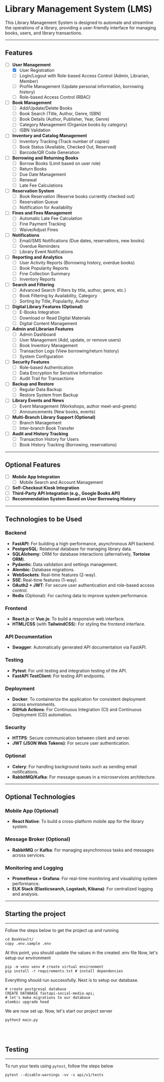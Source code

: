 # Library Management System (LMS)

This Library Management System is designed to automate and streamline the operations of a library, providing a user-friendly interface for managing books, users, and library transactions.

---

## Features

- [ ] **User Management**
  - [x] User Registration
  - [ ] Login/Logout with Role-based Access Control (Admin, Librarian, Member)
  - [ ] Profile Management (Update personal information, borrowing history)
  - [ ] Role-based Access Control (RBAC)

- [ ] **Book Management**
  - [ ] Add/Update/Delete Books
  - [ ] Book Search (Title, Author, Genre, ISBN)
  - [ ] Book Details (Author, Publisher, Year, Genre)
  - [ ] Category Management (Organize books by category)
  - [ ] ISBN Validation

- [ ] **Inventory and Catalog Management**
  - [ ] Inventory Tracking (Track number of copies)
  - [ ] Book Status (Available, Checked Out, Reserved)
  - [ ] Barcode/QR Code Generation

- [ ] **Borrowing and Returning Books**
  - [ ] Borrow Books (Limit based on user role)
  - [ ] Return Books
  - [ ] Due Date Management
  - [ ] Renewal
  - [ ] Late Fee Calculations

- [ ] **Reservation System**
  - [ ] Book Reservation (Reserve books currently checked out)
  - [ ] Reservation Queue
  - [ ] Notification for Availability

- [ ] **Fines and Fees Management**
  - [ ] Automatic Late Fee Calculation
  - [ ] Fine Payment Tracking
  - [ ] Waive/Adjust Fines

- [ ] **Notifications**
  - [ ] Email/SMS Notifications (Due dates, reservations, new books)
  - [ ] Overdue Reminders
  - [ ] Library Event Notifications

- [ ] **Reporting and Analytics**
  - [ ] User Activity Reports (Borrowing history, overdue books)
  - [ ] Book Popularity Reports
  - [ ] Fine Collection Summary
  - [ ] Inventory Reports

- [ ] **Search and Filtering**
  - [ ] Advanced Search (Filters by title, author, genre, etc.)
  - [ ] Book Filtering by Availability, Category
  - [ ] Sorting by Title, Popularity, Author

- [ ] **Digital Library Features (Optional)**
  - [ ] E-Books Integration
  - [ ] Download or Read Digital Materials
  - [ ] Digital Content Management

- [ ] **Admin and Librarian Features**
  - [ ] Admin Dashboard
  - [ ] User Management (Add, update, or remove users)
  - [ ] Book Inventory Management
  - [ ] Transaction Logs (View borrowing/return history)
  - [ ] System Configuration

- [ ] **Security Features**
  - [ ] Role-based Authentication
  - [ ] Data Encryption for Sensitive Information
  - [ ] Audit Trail for Transactions

- [ ] **Backup and Restore**
  - [ ] Regular Data Backup
  - [ ] Restore System from Backup

- [ ] **Library Events and News**
  - [ ] Event Management (Workshops, author meet-and-greets)
  - [ ] Announcements (New books, events)

- [ ] **Multi-Branch Library Support (Optional)**
  - [ ] Branch Management
  - [ ] Inter-branch Book Transfer

- [ ] **Audit and History Tracking**
  - [ ] Transaction History for Users
  - [ ] Book History Tracking (Borrowing, reservations)

--- 

## Optional Features
- [ ] **Mobile App Integration**
  - [ ] Mobile Search and Account Management
- [ ] **Self-Checkout Kiosk Integration**
- [ ] **Third-Party API Integration (e.g., Google Books API)**
- [ ] **Recommendation System Based on User Borrowing History**

---

## Technologies to be Used

### Backend
- **FastAPI**: For building a high-performance, asynchronous API backend.
- **PostgreSQL**: Relational database for managing library data.
- **SQLAlchemy**: ORM for database interactions (alternatively, **Tortoise ORM**).
- **Pydantic**: Data validation and settings management.
- **Alembic**: Database migrations.
- **WebSockets**: Real-time features (2-way).
- **SSE**: Real-time features (1-way).
- **OAuth2 + JWT**: For secure user authentication and role-based access control.
- **Redis** (Optional): For caching data to improve system performance.
  
### Frontend
- **React.js** or **Vue.js**: To build a responsive web interface.
- **HTML/CSS** (with **TailwindCSS**): For styling the frontend interface.

### API Documentation
- **Swagger**: Automatically generated API documentation via FastAPI.

### Testing
- **Pytest**: For unit testing and integration testing of the API.
- **FastAPI TestClient**: For testing API endpoints.

### Deployment
- **Docker**: To containerize the application for consistent deployment across environments.
- **GitHub Actions**: For Continuous Integration (CI) and Continuous Deployment (CD) automation.

### Security
- **HTTPS**: Secure communication between client and server.
- **JWT (JSON Web Tokens)**: For secure user authentication.

### Optional
- **Celery**: For handling background tasks such as sending email notifications.
- **RabbitMQ/Kafka**: For message queues in a microservices architecture.

---

## Optional Technologies

### Mobile App (Optional)
- **React Native**: To build a cross-platform mobile app for the library system.

### Message Broker (Optional)
- **RabbitMQ** or **Kafka**: For managing asynchronous tasks and messages across services.

### Monitoring and Logging
- **Prometheus + Grafana**: For real-time monitoring and visualizing system performance.
- **ELK Stack (Elasticsearch, Logstash, Kibana)**: For centralized logging and analysis.

---


## Starting the project
---

Follow the steps below to get the project up and running          
```shell
cd BookVault/
copy .env.sample .env
```

At this point, you should update the values in the created .env file
Now, let's setup our environment

```shell
pip -m venv venv # create virtual environment
pip install -r requirements.txt # install dependencies
```
Everything should run successfully. Next is to setup our database.

```shell
# create postgresql database
CREATE DATABASE fastapi-social-media-api;
# let's make migrations to our database
alembic upgrade head
```

We are now set up. Now, let's start our project server

```shell
python3 main.py
```
<br />
<br />

## Testing
---
To run your tests using `pytest`, follow the steps below
```shell
pytest --disable-warnings -vv -s api/v1/tests
```
